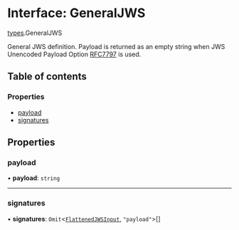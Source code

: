 # Interface: GeneralJWS

[types](../modules/types.md).GeneralJWS

General JWS definition. Payload is returned as an empty
string when JWS Unencoded Payload Option
[RFC7797](https://tools.ietf.org/html/rfc7797) is used.

## Table of contents

### Properties

- [payload](types.GeneralJWS.md#payload)
- [signatures](types.GeneralJWS.md#signatures)

## Properties

### payload

• **payload**: `string`

___

### signatures

• **signatures**: `Omit`<[`FlattenedJWSInput`](types.FlattenedJWSInput.md), ``"payload"``\>[]
